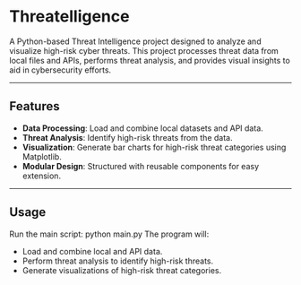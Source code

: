 # Threatelligence

A Python-based Threat Intelligence project designed to analyze and visualize high-risk cyber threats. This project processes threat data from local files and APIs, performs threat analysis, and provides visual insights to aid in cybersecurity efforts.

---

## Features

- **Data Processing**: Load and combine local datasets and API data.
- **Threat Analysis**: Identify high-risk threats from the data.
- **Visualization**: Generate bar charts for high-risk threat categories using Matplotlib.
- **Modular Design**: Structured with reusable components for easy extension.

---
## Usage
Run the main script:
python main.py
The program will:
- Load and combine local and API data.
- Perform threat analysis to identify high-risk threats.
- Generate visualizations of high-risk threat categories.
